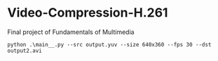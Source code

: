 # Video-Compression-H.261
Final project of Fundamentals of Multimedia

```shell
python .\main__.py --src output.yuv --size 640x360 --fps 30 --dst output2.avi
```